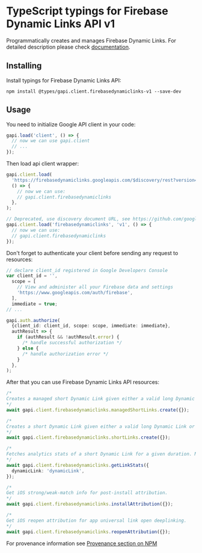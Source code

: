 # TypeScript typings for Firebase Dynamic Links API v1

Programmatically creates and manages Firebase Dynamic Links.
For detailed description please check [documentation](https://firebase.google.com/docs/dynamic-links/).

## Installing

Install typings for Firebase Dynamic Links API:

```
npm install @types/gapi.client.firebasedynamiclinks-v1 --save-dev
```

## Usage

You need to initialize Google API client in your code:

```typescript
gapi.load('client', () => {
  // now we can use gapi.client
  // ...
});
```

Then load api client wrapper:

```typescript
gapi.client.load(
  'https://firebasedynamiclinks.googleapis.com/$discovery/rest?version=v1',
  () => {
    // now we can use:
    // gapi.client.firebasedynamiclinks
  },
);
```

```typescript
// Deprecated, use discovery document URL, see https://github.com/google/google-api-javascript-client/blob/master/docs/reference.md#----gapiclientloadname----version----callback--
gapi.client.load('firebasedynamiclinks', 'v1', () => {
  // now we can use:
  // gapi.client.firebasedynamiclinks
});
```

Don't forget to authenticate your client before sending any request to resources:

```typescript
// declare client_id registered in Google Developers Console
var client_id = '',
  scope = [
    // View and administer all your Firebase data and settings
    'https://www.googleapis.com/auth/firebase',
  ],
  immediate = true;
// ...

gapi.auth.authorize(
  {client_id: client_id, scope: scope, immediate: immediate},
  authResult => {
    if (authResult && !authResult.error) {
      /* handle successful authorization */
    } else {
      /* handle authorization error */
    }
  },
);
```

After that you can use Firebase Dynamic Links API resources: <!-- TODO: make this work for multiple namespaces -->

```typescript
/*
Creates a managed short Dynamic Link given either a valid long Dynamic Link or details such as Dynamic Link domain, Android and iOS app information. The created short Dynamic Link will not expire. This differs from CreateShortDynamicLink in the following ways: - The request will also contain a name for the link (non unique name for the front end). - The response must be authenticated with an auth token (generated with the admin service account). - The link will appear in the FDL list of links in the console front end. The Dynamic Link domain in the request must be owned by requester's Firebase project.
*/
await gapi.client.firebasedynamiclinks.managedShortLinks.create({});

/*
Creates a short Dynamic Link given either a valid long Dynamic Link or details such as Dynamic Link domain, Android and iOS app information. The created short Dynamic Link will not expire. Repeated calls with the same long Dynamic Link or Dynamic Link information will produce the same short Dynamic Link. The Dynamic Link domain in the request must be owned by requester's Firebase project.
*/
await gapi.client.firebasedynamiclinks.shortLinks.create({});

/*
Fetches analytics stats of a short Dynamic Link for a given duration. Metrics include number of clicks, redirects, installs, app first opens, and app reopens.
*/
await gapi.client.firebasedynamiclinks.getLinkStats({
  dynamicLink: 'dynamicLink',
});

/*
Get iOS strong/weak-match info for post-install attribution.
*/
await gapi.client.firebasedynamiclinks.installAttribution({});

/*
Get iOS reopen attribution for app universal link open deeplinking.
*/
await gapi.client.firebasedynamiclinks.reopenAttribution({});
```

For provenance information see [Provenance section on NPM](https://www.npmjs.com/package/@maxim_mazurok/gapi.client.firebasedynamiclinks-v1#Provenance:~:text=none-,Provenance,-Built%20and%20signed)
